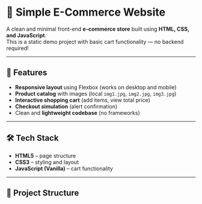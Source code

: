# 🛒 Simple E-Commerce Website

A clean and minimal front-end **e-commerce store** built using **HTML, CSS, and JavaScript**.  
This is a static demo project with basic cart functionality — no backend required!

---

## 🚀 Features
- **Responsive layout** using Flexbox (works on desktop and mobile)
- **Product catalog** with images (local `img1.jpg`, `img2.jpg`, `img3.jpg`)
- **Interactive shopping cart** (add items, view total price)
- **Checkout simulation** (alert confirmation)
- Clean and **lightweight codebase** (no frameworks)

---

## 🛠 Tech Stack
- **HTML5** – page structure  
- **CSS3** – styling and layout  
- **JavaScript (Vanilla)** – cart functionality  

---

## 📂 Project Structure
